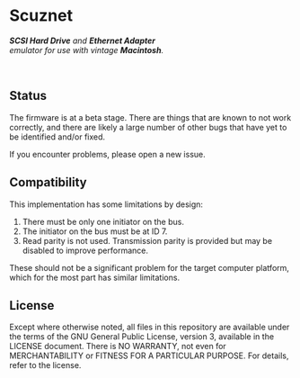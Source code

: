 
# Scuznet

***SCSI Hard Drive*** *and* ***Ethernet Adapter*** <br>
*emulator for use with vintage **Macintosh**.*

<br>

## Status

The firmware is at a beta stage. There are things that are known to not work
correctly, and there are likely a large number of other bugs that have yet to
be identified and/or fixed.

If you encounter problems, please open a new issue.

## Compatibility

This implementation has some limitations by design:

1. There must be only one initiator on the bus.
2. The initiator on the bus must be at ID 7.
3. Read parity is not used. Transmission parity is provided but may be disabled
   to improve performance.

These should not be a significant problem for the target computer platform,
which for the most part has similar limitations.

## License

Except where otherwise noted, all files in this repository are available under
the terms of the GNU General Public License, version 3, available in the
LICENSE document. There is NO WARRANTY, not even for MERCHANTABILITY or
FITNESS FOR A PARTICULAR PURPOSE. For details, refer to the license.
